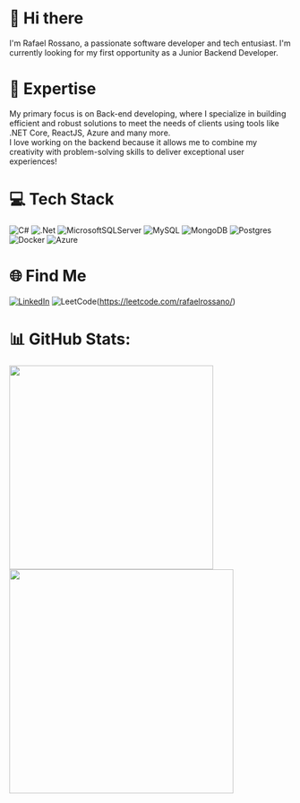 # 👋 Hi there 

I'm Rafael Rossano, a passionate software developer and tech entusiast. I'm currently looking for my first opportunity as a Junior Backend Developer. 


# 🚀 Expertise

My primary focus is on Back-end developing, where I specialize in building efficient and robust solutions to meet the needs of clients using tools like .NET Core, ReactJS, Azure and many more.  </br>
I love working on the backend because it allows me to combine my creativity with problem-solving skills to deliver exceptional user experiences!

# 💻 Tech Stack
![C#](https://img.shields.io/badge/c%23-%23239120.svg?style=for-the-badge&logo=c-sharp&logoColor=white) ![.Net](https://img.shields.io/badge/.NET-5C2D91?style=for-the-badge&logo=.net&logoColor=white) ![MicrosoftSQLServer](https://img.shields.io/badge/Microsoft%20SQL%20Server-CC2927?style=for-the-badge&logo=microsoft%20sql%20server&logoColor=white) ![MySQL](https://img.shields.io/badge/mysql-%2300f.svg?style=for-the-badge&logo=mysql&logoColor=white) ![MongoDB](https://img.shields.io/badge/MongoDB-%234ea94b.svg?style=for-the-badge&logo=mongodb&logoColor=white) ![Postgres](https://img.shields.io/badge/postgres-%23316192.svg?style=for-the-badge&logo=postgresql&logoColor=white) ![Docker](https://img.shields.io/badge/docker-%230db7ed.svg?style=for-the-badge&logo=docker&logoColor=white) ![Azure](https://img.shields.io/badge/azure-%230072C6.svg?style=for-the-badge&logo=microsoftazure&logoColor=white)

# 🌐 Find Me
[![LinkedIn](https://img.shields.io/badge/LinkedIn-%230077B5.svg?logo=linkedin&logoColor=white)](https://linkedin.com/in/rafael-rossano) ![LeetCode](https://img.shields.io/badge/LeetCode-000000?style=for-the-badge&logo=LeetCode&logoColor=#d16c06)(https://leetcode.com/rafaelrossano/)

# 📊 GitHub Stats:
<img src="https://github-readme-stats-wheat-two-53.vercel.app/api?username=rafaelrossano&theme=neon&hide_border=false&include_all_commits=false&count_private=false"  width="364px" />                    <img src="https://github-readme-streak-stats.herokuapp.com/?user=lauragrassig&theme=neon&hide_border=false"  width="400px" />






